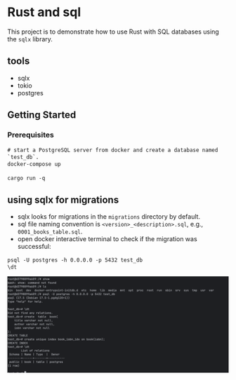 # Rust and sql

This project is to demonstrate how to use Rust with SQL databases using the `sqlx` library.

## tools

- sqlx
- tokio
- postgres

## Getting Started

### Prerequisites

```shell
# start a PostgreSQL server from docker and create a database named `test_db`.
docker-compose up

cargo run -q

```

## using sqlx for migrations

- sqlx looks for migrations in the `migrations` directory by default.
- sql file naming convention is `<version>_<description>.sql`, e.g., `0001_books_table.sql`.
- open docker interactive terminal to check if the migration was successful:

```shell
psql -U postgres -h 0.0.0.0 -p 5432 test_db
\dt
```
![img_1.png](img_1.png)

